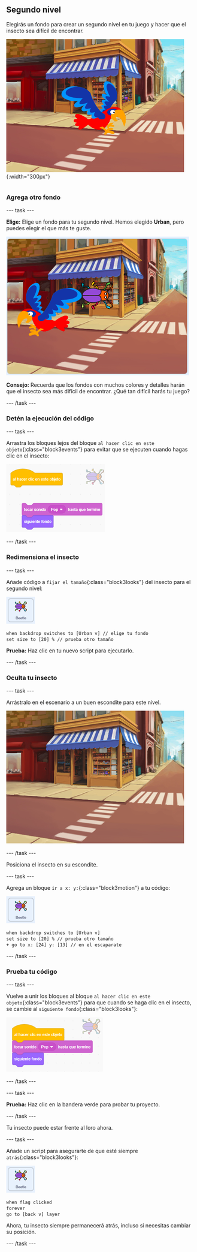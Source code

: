 ## Segundo nivel

<div style="display: flex; flex-wrap: wrap">
<div style="flex-basis: 200px; flex-grow: 1; margin-right: 15px;">
Elegirás un fondo para crear un segundo nivel en tu juego y hacer que el insecto sea difícil de encontrar. 
</div>
<div>

![Una escena en la calle con un insecto oculto.](images/second-level.png){:width="300px"}

</div>
</div>

### Agrega otro fondo

--- task ---

**Elige:** Elige un fondo para tu segundo nivel. Hemos elegido **Urban**, pero puedes elegir el que más te guste.

![El insecto y el loro en un fondo urbano.](images/insert-urban-backdrop.png)

**Consejo:** Recuerda que los fondos con muchos colores y detalles harán que el insecto sea más difícil de encontrar. ¿Qué tan difícil harás tu juego?

--- /task ---

### Detén la ejecución del código

--- task ---

Arrastra los bloques lejos del bloque `al hacer clic en este objeto`{:class="block3events"} para evitar que se ejecuten cuando hagas clic en el insecto:

![Rompiendo el código.](images/breaking-script.png)

--- /task ---

### Redimensiona el insecto

--- task ---

Añade código a `fijar el tamaño`{:class="block3looks"} del insecto para el segundo nivel:

![El objeto insecto.](images/bug-sprite.png)

```blocks3
when backdrop switches to [Urban v] // elige tu fondo
set size to [20] % // prueba otro tamaño 
```

**Prueba:** Haz clic en tu nuevo script para ejecutarlo.

--- /task ---

### Oculta tu insecto

--- task ---

Arrástralo en el escenario a un buen escondite para este nivel.

![El insecto escondido en el escaparate de la tienda en medio del fondo.](images/hidden-urban-backdrop.png)

--- /task ---

Posiciona el insecto en su escondite.

--- task ---

Agrega un bloque `ir a x: y:`{:class="block3motion"} a tu código:

![El objeto insecto.](images/bug-sprite.png)

```blocks3
when backdrop switches to [Urban v]
set size to [20] % // prueba otro tamaño 
+ go to x: [24] y: [13] // en el escaparate
```

--- /task ---

### Prueba tu código

--- task ---

Vuelve a unir los bloques al bloque `al hacer clic en este objeto`{:class="block3events"} para que cuando se haga clic en el insecto, se cambie al `siguiente fondo`{:class="block3looks"}:

![Los bloques están unidos de nuevo.](images/fixed-script.png)

--- /task ---

--- task ---

**Prueba:** Haz clic en la bandera verde para probar tu proyecto.

--- /task ---

Tu insecto puede estar frente al loro ahora.

--- task ---

Añade un script para asegurarte de que esté siempre `atrás`{:class="block3looks"}:

![El objeto insecto.](images/bug-sprite.png)

```blocks3
when flag clicked
forever
go to [back v] layer
```

Ahora, tu insecto siempre permanecerá atrás, incluso si necesitas cambiar su posición.

--- /task ---
